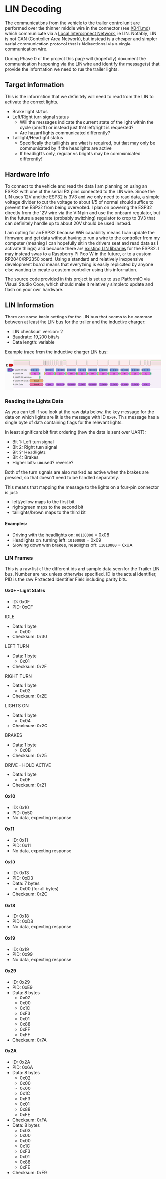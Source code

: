 # LIN Decoding

The communications from the vehicle to the trailer control unit are performed over the thinner middle wire in the connector (see [X041.md](./X041.md)) which communicate via a [Local Interconnect Network](https://en.wikipedia.org/wiki/Local_Interconnect_Network), ie LIN. Notably, LIN is not CAN (Controller Area Network), but instead is a cheaper and simpler serial communication protocol that is bidirectional via a single communication wire.

During Phase 0 of the project this page will (hopefully) document the communication happening via the LIN wire and identify the message(s) that provide the information we need to run the trailer lights.

## Target information

This is the information that we definitely will need to read from the LIN to activate the correct lights.

- Brake light status
- Left/Right turn signal status
    - Will the messages indicate the current state of the light within the cycle (on/off) or instead just that left/right is requested?
    - Are hazard lights communicated differently?
- Taillight/Headlight status
    - Specifically the taillights are what is required, but that may only be communicated by if the headlights are active
    - If headlights only, regular vs brights may be communicated differently?

## Hardware Info

To connect to the vehicle and read the data I am planning on using an ESP32 with one of the serial RX pins connected to the LIN wire. Since the LIN uses 12V and the ESP32 is 3V3 and we only need to read data, a simple voltage divider to cut the voltage to about 1/5 of normal should suffice to prevent the ESP32 from being overvolted. I plan on powering the ESP32 directly from the 12V wire via the VIN pin and use the onboard regulator, but in the future a separate (probably switching) regulator to drop to 3V3 that can definitely handle up to about 20V should be used instead. 

I am opting for an ESP32 because WiFi capability means I can update the firmware and get data without having to run a wire to the controller from my computer (meaning I can hopefully sit in the drivers seat and read data as I activate things) and because there are [existing LIN libraries](https://github.com/iDoka/awesome-linbus) for the ESP32. I may instead swap to a Raspberry Pi Pico W in the future, or to a custom RP2040/RP2350 board. Using a standard and relatively inexpensive development board means that everything is easily replicated by anyone else wanting to create a custom controller using this information.

The source code provided in this project is set up to use PlatformIO via Visual Studio Code, which should make it relatively simple to update and flash on your own hardware.

## LIN Information

There are some basic settings for the LIN bus that seems to be common between at least the LIN bus for the trailer and the inductive charger:

- LIN checksum version: 2
- Baudrate: 19,200 bits/s
- Data length: variable

Example trace from the inductive charger LIN bus:
![IC_LIN example](images/IC_LIN.png)

### Reading the Lights Data

As you can tell if you look at the raw data below, the key message for the data on which lights are lit is the message with ID `0x0F`. This message has a single byte of data containing flags for the relevant lights.

In least significant bit first ordering (how the data is sent over UART):
- Bit 1: Left turn signal
- Bit 2: Right turn signal
- Bit 3: Headlights
- Bit 4: Brakes
- Higher bits: unused? reverse?

Both of the turn signals are also marked as active when the brakes are pressed, so that doesn't need to be handled separately.

This means that mapping the message to the lights on a four-pin connector is just:
- left/yellow maps to the first bit
- right/green maps to the second bit
- taillights/brown maps to the third bit

#### Examples:

- Driving with the headlights on: `00100000` = 0x08
- Headlights on, turning left: `10100000` = 0x09
- Slowing down with brakes, headlights off: `11010000` = 0x0A

### LIN Frames

This is a raw list of the different ids and sample data seen for the Trailer LIN bus. Number are hex unless otherwise specified. ID is the actual identifier, PID is the raw Protected Identifier Field including parity bits.

#### 0x0F - Light States
- ID: 0x0F
- PID: 0xCF

IDLE
- Data: 1 byte
    - 0x00
- Checksum: 0x30

LEFT TURN
- Data: 1 byte
    - 0x01
- Checksum: 0x2F

RIGHT TURN
- Data: 1 byte
    - 0x02
- Checksum: 0x2E

LIGHTS ON
- Data: 1 byte
    - 0x04
- Checksum: 0x2C

BRAKES
- Data: 1 byte
    - 0x0B
- Checksum: 0x25

DRIVE - HOLD ACTIVE
- Data: 1 byte
    - 0x0F
- Checksum: 0x21

#### 0x10
- ID: 0x10
- PID: 0x50
- No data, expecting response

#### 0x11
- ID: 0x11
- PID: 0x11
- No data, expecting response

#### 0x13
- ID: 0x13
- PID: 0xD3
- Data: 7 bytes
    - 0x00 (for all bytes)
- Checksum: 0x2C

#### 0x18
- ID: 0x18
- PID: 0xD8
- No data, expecting response

#### 0x19
- ID: 0x19
- PID: 0x99
- No data, expecting response

#### 0x29
- ID: 0x29
- PID: 0xE9
- Data: 8 bytes
    - 0x02
    - 0x00
    - 0x1C
    - 0xF3
    - 0x01
    - 0x88
    - 0xFF
    - 0xFF
- Checksum: 0x7A

#### 0x2A
- ID: 0x2A
- PID: 0x6A
- Data: 8 bytes
    - 0x02
    - 0x00
    - 0x00
    - 0x1C
    - 0xF3
    - 0x01
    - 0x88
    - 0xFE
- Checksum: 0xFA
- Data: 8 bytes
    - 0x03
    - 0x00
    - 0x00
    - 0x1C
    - 0xF3
    - 0x01
    - 0x88
    - 0xFE
- Checksum: 0xF9
